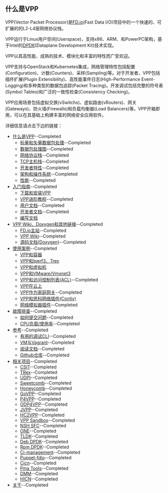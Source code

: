 ## 什么是VPP
VPP(Vector Packet Processor)是[FD.io](https://fd.io/)(Fast Data I/O)项目中的一个快速的、可扩展的的L2-L4层网络协议栈。

VPP运行于Linux用户空间(Userspace)，支持x86、ARM、和PowerPC架构，基于Intel的[DPDK](https://www.dpdk.org/)(Dataplane Development Kit)技术实现。

VPP以其高性能、成熟的技术、模块化和丰富的特性而广受欢迎。

VPP支持与OpenStack和Kubernetes集成，网络管理特性包括配置(Configuration)、计数(Counters)、采样(Sampling)等。对于开发者，VPP包括插件扩展(Plugin Extensibility)、高性能事件日志(High-Performance Event-Logging)和多种类型的数据包追踪(Packet Tracing)。开发调试包括完整的符号表(Symbol Tables)和广泛的一致性检查(Consistency Checking)。

VPP应用场景包括虚拟交换(vSwitchs)、虚拟路由(vRouters)、网关(Gateways)、防火墙(Firewalls)和负载均衡器(Load Balancers)等。VPP开箱即用，可以在其基础上构建丰富的网络安全应用软件。

详细信息请点击下边的链接：
* [什么是VPP](https://github.com/penybai/vpp-docs)--Completed
  - [标量和矢量数据包处理](https://github.com/penybai/vpp-docs/blob/master/The-Vector-Packet-Processor/Scalar-vs-Vector-packet-processing.md)--Completed
  - [数据包处理图](https://github.com/penybai/vpp-docs/blob/master/The-Vector-Packet-Processor/The-Packet-Processing-Graph.md)--Completed
  - [网络协议栈](https://github.com/penybai/vpp-docs/blob/master/The-Vector-Packet-Processor/Network-Stack.md)--Completed
  - [TCP主机栈](https://github.com/penybai/vpp-docs/blob/master/The-Vector-Packet-Processor/TCP-Host-Stack.md)--Completed
  - [开发者特性](https://github.com/penybai/vpp-docs/blob/master/The-Vector-Packet-Processor/Features-for-Developers.md)--Completed
  - [架构和操作系统](https://github.com/penybai/vpp-docs/blob/master/The-Vector-Packet-Processor/Architectures-and-Operating-Systems.md)--Completed
  - [性能](https://github.com/penybai/vpp-docs/blob/master/The-Vector-Packet-Processor/Performance.md)--Completed
* [入门指南](https://github.com/penybai/vpp-docs/blob/master/Getting-Started/Getting-Started.md)--Completed
  - [下载和安装VPP](https://github.com/penybai/vpp-docs/blob/master/Getting-Started/Downloading-and-Installing-VPP/Downloading-and-Installing-VPP.md)
  - [VPP进阶教程](https://github.com/penybai/vpp-docs/blob/master/Getting-Started/Progressive-VPP-Tutorial/Progressive-VPP-Tutorial.md)--Completed
  - [用户文档](https://github.com/penybai/vpp-docs/blob/master/Getting-Started/For-Users/For-Users.md)--Completed
  - [开发者文档](https://github.com/penybai/vpp-docs/blob/master/Getting-Started/For-Developers/For-Developers.md)--Completed
  - [编写文档](https://github.com/penybai/vpp-docs/blob/master/Getting-Started/Writting-Documents/Writting-Documents.md)
* [VPP Wiki、Doxygen和其他链接](https://github.com/penybai/vpp-docs/blob/master/VPP-Wiki-Doxygen-and-Other-Links/VPP-Wiki-Doxygen-and-Other-Links.md)--Completed
  - [FD.io主站](https://github.com/penybai/vpp-docs/blob/master/VPP-Wiki-Doxygen-and-Other-Links/VPP-Wiki-Doxygen-and-Other-Links.md#FD.io主站)--Completed
  - [VPP Wiki](https://github.com/penybai/vpp-docs/blob/master/VPP-Wiki-Doxygen-and-Other-Links/VPP-Wiki-Doxygen-and-Other-Links.md#VPP-Wiki)--Completed
  - [源码文档(Doxygen)](https://github.com/penybai/vpp-docs/blob/master/VPP-Wiki-Doxygen-and-Other-Links/VPP-Wiki-Doxygen-and-Other-Links.md#源码文档(Doxygen))--Completed
* [使用案例](https://github.com/penybai/vpp-docs/blob/master/Use-Cases.md)--Completed
  - [VPP和容器](https://github.com/penybai/vpp-docs/blob/master/VPP-with-Containers.md)
  - [VPP和Iperf3、Trex](https://github.com/penybai/vpp-docs/blob/master/VPP-with-Iperf3-and-Trex.md)
  - [VPP和虚拟机](https://github.com/penybai/vpp-docs/blob/master/FD_io-VPP-with-Virutal-Machines.md)
  - [VPP和VMware/Vmxnet3](https://github.com/penybai/vpp-docs/blob/master/VPP-with-WMware-Vmxnet3.md)
  - [VPP和访问控制列表(ACL)](https://github.com/penybai/vpp-docs/blob/master/Use-Cases/Access-Control-Lists-with-FD.io-VPP/Access-Control-Lists-with-FD.io-VPP.md)--Completed
  - [VPP在云上](https://github.com/penybai/vpp-docs/blob/master/VPP-inside-the-Cloud.md)
  - [VPP作为家庭网关](https://github.com/penybai/vpp-docs/blob/master/Use-Cases/Using-VPP-as-a-Home-Gateway/Using-VPP-as-a-Home-Gateway.md)--Completed
  - [VPP和思科网络插件(Contiv)](https://github.com/penybai/vpp-docs/blob/master/Contiv-VPP.md)
  - [网络模拟器插件](https://github.com/penybai/vpp-docs/blob/master/Use-Cases/Network-Simulator-Plugin/Network-Simulator-Plugin.md)--Completed
* [故障排查](https://github.com/penybai/vpp-docs/blob/master/Troubleshooting/Troubleshooting.md)--Completed
  - [如何提交问题](https://github.com/penybai/vpp-docs/blob/master/Troubleshooting/How-to-Report-an-Issue/How-to-Report-an-Issue.md)--Completed
  - [CPU负载/使用率](https://github.com/penybai/vpp-docs/blob/master/Troubleshooting/CPU-Load-Usage/CPU-Load-Usage.md)--Completed
* [参考](https://github.com/penybai/vpp-docs/blob/master/Reference/Reference.md)--Completed
  - [有用的调试CLI](https://github.com/penybai/vpp-docs/blob/master/Reference/Useful-Debug-CLI/Useful-Debug-CLI.md)--Completed
  - [VM与Vagrant](https://github.com/penybai/vpp-docs/blob/master/Reference/VM's-with-Vagrant/VM's-with-Vagrant.md)--Completed
  - [阅读文档](https://github.com/penybai/vpp-docs/blob/master/Reference/Read-The-Docs/Read-The-Docs.md)--Completed
  - [Github仓库](https://github.com/penybai/vpp-docs/blob/master/Reference/Github-Repository/Github-Repository.md)--Completed
* [相关项目](https://github.com/penybai/vpp-docs/blob/master/Related-Projects/Related-Projects.md)--Completed
  - [CSIT](https://github.com/penybai/vpp-docs/blob/master/Related-Projects/Related-Projects.md#CSIT)--Completed
  - [TRex](https://github.com/penybai/vpp-docs/blob/master/Related-Projects/Related-Projects.md#TRex)--Completed
  - [UDPI](https://github.com/penybai/vpp-docs/blob/master/Related-Projects/Related-Projects.md#UDPI)--Completed
  - [Sweetcomb](https://github.com/penybai/vpp-docs/blob/master/Related-Projects/Related-Projects.md#Sweetcomb)--Completed
  - [Honeycomb](https://github.com/penybai/vpp-docs/blob/master/Related-Projects/Related-Projects.md#Honeycomb)--Completed
  - [GoVPP](https://github.com/penybai/vpp-docs/blob/master/Related-Projects/Related-Projects.md#GoVPP)--Completed
  - [P4VPP](https://github.com/penybai/vpp-docs/blob/master/Related-Projects/Related-Projects.md#P4VPP)--Completed
  - [ODP4VPP](https://github.com/penybai/vpp-docs/blob/master/Related-Projects/Related-Projects.md#ODP4VPP)--Completed
  - [JVPP](https://github.com/penybai/vpp-docs/blob/master/Related-Projects/Related-Projects.md#JVPP)--Completed
  - [HC2VPP](https://github.com/penybai/vpp-docs/blob/master/Related-Projects/Related-Projects.md#HC2VPP)--Completed
  - [VPP Sandbox](https://github.com/penybai/vpp-docs/blob/master/Related-Projects/Related-Projects.md#VPP-Sandbox)--Completed
  - [NSH SFC](https://github.com/penybai/vpp-docs/blob/master/Related-Projects/Related-Projects.md#NSH-SFC)--Completed
  - [ONE](https://github.com/penybai/vpp-docs/blob/master/Related-Projects/Related-Projects.md#ONE)--Completed
  - [TLDK](https://github.com/penybai/vpp-docs/blob/master/Related-Projects/Related-Projects.md#TLDK)--Completed
  - [Deb DPDK](https://github.com/penybai/vpp-docs/blob/master/Related-Projects/Related-Projects.md#Deb-DPDK)--Completed
  - [Rpm DPDK](https://github.com/penybai/vpp-docs/blob/master/Related-Projects/Related-Projects.md#Rpm-DPDK)--Completed
  - [Ci-management](https://github.com/penybai/vpp-docs/blob/master/Related-Projects/Related-Projects.md#Ci-management)--Completed
  - [Puppet-fdio](https://github.com/penybai/vpp-docs/blob/master/Related-Projects/Related-Projects.md#Puppet-fdio)--Completed
  - [Cicn](https://github.com/penybai/vpp-docs/blob/master/Related-Projects/Related-Projects.md#Cicn)--Completed
  - [Pma Tools](https://github.com/penybai/vpp-docs/blob/master/Related-Projects/Related-Projects.md#Pma-Tools)--Completed
  - [DMM](https://github.com/penybai/vpp-docs/blob/master/Related-Projects/Related-Projects.md#DMM)--Completed
  - [HICN](https://github.com/penybai/vpp-docs/blob/master/Related-Projects/Related-Projects.md#HICN)--Completed
* [关于](https://github.com/penybai/vpp-docs/blob/master/About/About.md)--Completed